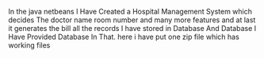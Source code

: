 In the java netbeans I Have Created a Hospital Management System which decides The doctor name room number and many more features and at last it generates the bill all the records I have stored in Database And Database I Have Provided Database In That. here i have put one zip file which has working files

